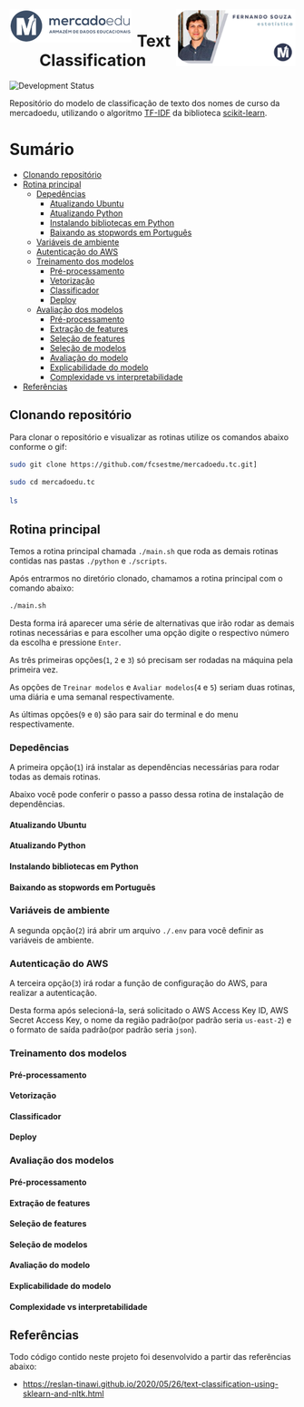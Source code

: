 <a href="https://mercadoedu.com.br">
<img src="./inst/readme/images/slogan.png" align = "left" height = "59px"/>
</a> <a href="https://tawk.to/fcs.est">
<img src="./inst/readme/images/perfil.png" align = "right" height = "100px"/>
</a>

<h1 align="center">
Text Classification
</h1>
<!-- badges: start -->

![Development
Status](https://img.shields.io/badge/lifecycle-experimental-orange.svg)
<!-- badges: end -->

Repositório do modelo de classificação de texto dos nomes de curso da
mercadoedu, utilizando o algoritmo
[TF-IDF](https://scikit-learn.org/stable/modules/generated/sklearn.feature_extraction.text.TfidfVectorizer.html)
da biblioteca [scikit-learn](https://scikit-learn.org/).

# Sumário

-   [Clonando repositório](#clonando-repositório)
-   [Rotina principal](#rotina-principal)
    -   [Depedências](#depedências)
        -   [Atualizando Ubuntu](#atualizando-ubuntu)
        -   [Atualizando Python](#atualizando-python)
        -   [Instalando bibliotecas em
            Python](#instalando-bibliotecas-em-python)
        -   [Baixando as stopwords em
            Português](#baixando-as-stopwords-em-português)
    -   [Variáveis de ambiente](#variáveis-de-ambiente)
    -   [Autenticação do AWS](#autenticação-do-aws)
    -   [Treinamento dos modelos](#treinamento-dos-modelos)
        -   [Pré-processamento](#pré-processamento)
        -   [Vetorização](#vetorização)
        -   [Classificador](#classificador)
        -   [Deploy](#deploy)
    -   [Avaliação dos modelos](#avaliação-dos-modelos)
        -   [Pré-processamento](#pré-processamento)
        -   [Extração de features](#extração-de-features)
        -   [Seleção de features](#seleção-de-features)
        -   [Seleção de modelos](#seleção-de-modelos)
        -   [Avaliação do modelo](#avaliação-do-modelo)
        -   [Explicabilidade do modelo](#explicabilidade-do-modelo)
        -   [Complexidade vs
            interpretabilidade](#complexidade-vs-interpretabilidade)
-   [Referências](#referências)

## Clonando repositório

Para clonar o repositório e visualizar as rotinas utilize os comandos
abaixo conforme o gif:

``` bash
sudo git clone https://github.com/fcsestme/mercadoedu.tc.git]
```

``` bash
sudo cd mercadoedu.tc

ls
```

## Rotina principal

Temos a rotina principal chamada `./main.sh` que roda as demais rotinas
contidas nas pastas `./python` e `./scripts`.

Após entrarmos no diretório clonado, chamamos a rotina principal com o
comando abaixo:

``` bash
./main.sh
```

Desta forma irá aparecer uma série de alternativas que irão rodar as
demais rotinas necessárias e para escolher uma opção digite o respectivo
número da escolha e pressione `Enter`.

As três primeiras opções(`1`, `2` e `3`) só precisam ser rodadas na
máquina pela primeira vez.

As opções de `Treinar modelos` e `Avaliar modelos`(`4` e `5`) seriam
duas rotinas, uma diária e uma semanal respectivamente.

As últimas opções(`9` e `0`) são para sair do terminal e do menu
respectivamente.

### Depedências

A primeira opção(`1`) irá instalar as dependências necessárias para
rodar todas as demais rotinas.

Abaixo você pode conferir o passo a passo dessa rotina de instalação de
dependências.

#### Atualizando Ubuntu

#### Atualizando Python

#### Instalando bibliotecas em Python

#### Baixando as stopwords em Português

### Variáveis de ambiente

A segunda opção(`2`) irá abrir um arquivo `./.env` para você definir as
variáveis de ambiente.

### Autenticação do AWS

A terceira opção(`3`) irá rodar a função de configuração do AWS, para
realizar a autenticação.

Desta forma após selecioná-la, será solicitado o AWS Access Key ID, AWS
Secret Access Key, o nome da região padrão(por padrão seria `us-east-2`)
e o formato de saída padrão(por padrão seria `json`).

### Treinamento dos modelos

#### Pré-processamento

#### Vetorização

#### Classificador

#### Deploy

### Avaliação dos modelos

#### Pré-processamento

#### Extração de features

#### Seleção de features

#### Seleção de modelos

#### Avaliação do modelo

#### Explicabilidade do modelo

#### Complexidade vs interpretabilidade

## Referências

Todo código contido neste projeto foi desenvolvido a partir das
referências abaixo:

-   <https://reslan-tinawi.github.io/2020/05/26/text-classification-using-sklearn-and-nltk.html>

